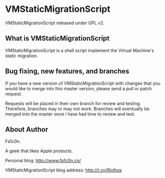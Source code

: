 VMStaticMigrationScript
========

VMStaticMigrationScript released under GPL v2.

What is VMStaticMigrationScript
--------------------------------------

VMStaticMigrationScript is a shell script implement the Virtual Machine's static migration.


Bug fixing, new features, and branches
--------------------------------------

If you have a new version of VMStaticMigrationScript with changes that you would like to merge into this master version, please send a pull or patch request.

Requests will be placed in their own branch for review and testing. Therefore, branches may or may not work. Branches will eventually be merged into the master once i have had time to review and test.

About Author
---------------------------------------
Fa1c0n.

A geek that likes Apple products.

Personal blog: http://www.fa1c0n.cn/

VMStaticMigrationScript blog address: http://t.cn/Rixlhox



